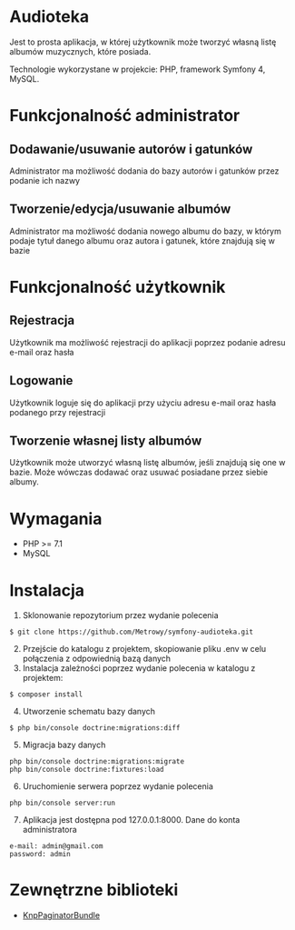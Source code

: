 # Audioteka
Jest to prosta aplikacja, w której użytkownik może tworzyć własną listę albumów muzycznych, które posiada.

Technologie wykorzystane w projekcie: PHP, framework Symfony 4, MySQL.
# Funkcjonalność administrator

## Dodawanie/usuwanie autorów i gatunków
Administrator ma możliwość dodania do bazy autorów i gatunków przez podanie ich nazwy
## Tworzenie/edycja/usuwanie albumów
Administrator ma możliwość dodania nowego albumu do bazy, w którym podaje tytuł danego albumu oraz autora 
i gatunek, które znajdują się w bazie 
# Funkcjonalność użytkownik
## Rejestracja
Użytkownik ma możliwość rejestracji do aplikacji poprzez podanie adresu e-mail oraz hasła
## Logowanie
Użytkownik loguje się do aplikacji przy użyciu adresu e-mail oraz hasła podanego przy rejestracji
## Tworzenie własnej listy albumów
Użytkownik może utworzyć własną listę albumów, jeśli znajdują się one w bazie. Może wówczas dodawać oraz usuwać posiadane przez siebie albumy.
# Wymagania
* PHP >= 7.1
* MySQL
# Instalacja
1. Sklonowanie repozytorium przez wydanie polecenia
```
$ git clone https://github.com/Metrowy/symfony-audioteka.git
```
2. Przejście do katalogu z projektem, skopiowanie pliku .env w celu połączenia z odpowiednią bazą danych
3. Instalacja zależności poprzez wydanie polecenia w katalogu z projektem:
```
$ composer install
```
4. Utworzenie schematu bazy danych
```
$ php bin/console doctrine:migrations:diff
```
5. Migracja bazy danych
```
php bin/console doctrine:migrations:migrate
php bin/console doctrine:fixtures:load
```
6. Uruchomienie serwera poprzez wydanie polecenia
```
php bin/console server:run
```
7. Aplikacja jest dostępna pod 127.0.0.1:8000. Dane do konta administratora
```
e-mail: admin@gmail.com
password: admin
```
# Zewnętrzne biblioteki
* [KnpPaginatorBundle](https://github.com/KnpLabs/KnpPaginatorBundle)
